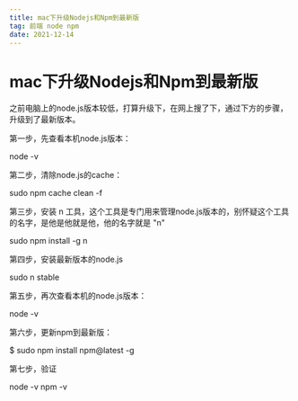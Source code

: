 ```yaml
---
title: mac下升级Nodejs和Npm到最新版
tag: 前端 node npm
date: 2021-12-14
---
```

# mac下升级Nodejs和Npm到最新版

之前电脑上的node.js版本较低，打算升级下，在网上搜了下，通过下方的步骤，升级到了最新版本。

第一步，先查看本机node.js版本：

node -v

第二步，清除node.js的cache：

sudo npm cache clean -f

第三步，安装 n 工具，这个工具是专门用来管理node.js版本的，别怀疑这个工具的名字，是他是他就是他，他的名字就是 "n"

sudo npm install -g n

第四步，安装最新版本的node.js

sudo n stable

第五步，再次查看本机的node.js版本：

node -v

第六步，更新npm到最新版：

$ sudo npm install npm@latest -g

第七步，验证

node -v
npm -v


